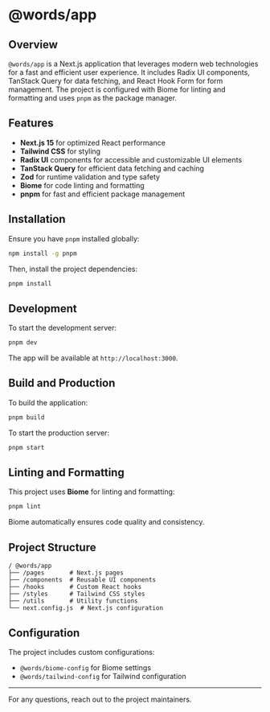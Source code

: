 # @words/app

## Overview

`@words/app` is a Next.js application that leverages modern web technologies for a fast and efficient user experience. It includes Radix UI components, TanStack Query for data fetching, and React Hook Form for form management. The project is configured with Biome for linting and formatting and uses `pnpm` as the package manager.

## Features

- **Next.js 15** for optimized React performance
- **Tailwind CSS** for styling
- **Radix UI** components for accessible and customizable UI elements
- **TanStack Query** for efficient data fetching and caching
- **Zod** for runtime validation and type safety
- **Biome** for code linting and formatting
- **pnpm** for fast and efficient package management

## Installation

Ensure you have `pnpm` installed globally:

```sh
npm install -g pnpm
```

Then, install the project dependencies:

```sh
pnpm install
```

## Development

To start the development server:

```sh
pnpm dev
```

The app will be available at `http://localhost:3000`.

## Build and Production

To build the application:

```sh
pnpm build
```

To start the production server:

```sh
pnpm start
```

## Linting and Formatting

This project uses **Biome** for linting and formatting:

```sh
pnpm lint
```

Biome automatically ensures code quality and consistency.

## Project Structure

```
/ @words/app
├── /pages       # Next.js pages
├── /components  # Reusable UI components
├── /hooks       # Custom React hooks
├── /styles      # Tailwind CSS styles
├── /utils       # Utility functions
└── next.config.js  # Next.js configuration
```

## Configuration

The project includes custom configurations:
- `@words/biome-config` for Biome settings
- `@words/tailwind-config` for Tailwind configuration

---

For any questions, reach out to the project maintainers.